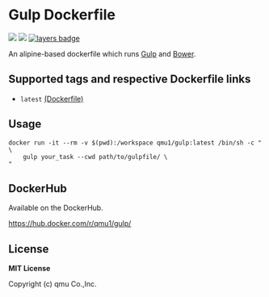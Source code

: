 # Gulp Dockerfile 

![](https://img.shields.io/docker/pulls/qmu1/gulp.svg)
![](https://img.shields.io/docker/build/qmu1/gulp.svg)
[![layers badge](https://images.microbadger.com/badges/image/qmu1/gulp.svg)](https://microbadger.com/images/qmu1/gulp)

An alipine-based dockerfile which runs [Gulp](https://github.com/gulpjs/gulp) and [Bower](https://github.com/bower/bower).

## Supported tags and respective Dockerfile links

* `latest` [(Dockerfile)](https://github.com/qmu/docker-gulp/blob/master/Dockerfile)

## Usage

```
docker run -it --rm -v $(pwd):/workspace qmu1/gulp:latest /bin/sh -c " \
    gulp your_task --cwd path/to/gulpfile/ \
"
```

## DockerHub

Available on the DockerHub.

https://hub.docker.com/r/qmu1/gulp/

## License 

**MIT License**

Copyright (c) qmu Co.,Inc.

